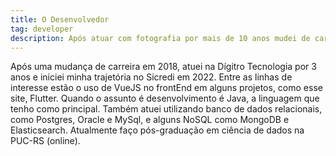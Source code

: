 ```yaml
---
title: O Desenvolvedor
tag: developer
description: Após atuar com fotografia por mais de 10 anos mudei de carreira e tenho atuado como desenvolvedor backend na Sicredi.
---
```


Após uma mudança de carreira em 2018, atuei na Dígitro Tecnologia por 3 anos e iniciei minha trajetória no Sicredi em 2022.
Entre as linhas de interesse estão o uso de VueJS no frontEnd em alguns projetos, como esse site, Flutter. Quando o assunto é desenvolvimento é Java, a linguagem que tenho como principal.
Também atuei utilizando banco de dados relacionais, como Postgres, Oracle e MySql, e alguns NoSQL como MongoDB e Elasticsearch.
Atualmente faço pós-graduação em ciência de dados na PUC-RS (online).
